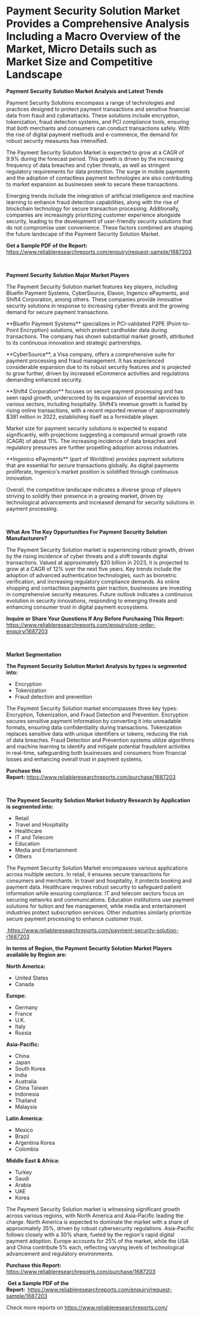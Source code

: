 <p><h1>Payment Security Solution Market Provides a Comprehensive Analysis Including a Macro Overview of the Market, Micro Details such as Market Size and Competitive Landscape</h1></p><p><strong>Payment Security Solution Market Analysis and Latest Trends</strong></p>
<p><p>Payment Security Solutions encompass a range of technologies and practices designed to protect payment transactions and sensitive financial data from fraud and cyberattacks. These solutions include encryption, tokenization, fraud detection systems, and PCI compliance tools, ensuring that both merchants and consumers can conduct transactions safely. With the rise of digital payment methods and e-commerce, the demand for robust security measures has intensified.</p><p>The Payment Security Solution Market is expected to grow at a CAGR of 9.9% during the forecast period. This growth is driven by the increasing frequency of data breaches and cyber threats, as well as stringent regulatory requirements for data protection. The surge in mobile payments and the adoption of contactless payment technologies are also contributing to market expansion as businesses seek to secure these transactions.</p><p>Emerging trends include the integration of artificial intelligence and machine learning to enhance fraud detection capabilities, along with the rise of blockchain technology for secure transaction processing. Additionally, companies are increasingly prioritizing customer experience alongside security, leading to the development of user-friendly security solutions that do not compromise user convenience. These factors combined are shaping the future landscape of the Payment Security Solution Market.</p></p>
<p><strong>Get a Sample PDF of the Report:&nbsp;</strong> <a href="https://www.reliableresearchreports.com/enquiry/request-sample/1687203?utm_campaign=2954&utm_medium=2&utm_source=Github&utm_content=ia&utm_term=26032025&utm_id=payment-security-solution">https://www.reliableresearchreports.com/enquiry/request-sample/1687203</a></p>
<p>&nbsp;</p>
<p><strong>Payment Security Solution Major Market Players</strong></p>
<p><p>The Payment Security Solution market features key players, including Bluefin Payment Systems, CyberSource, Elavon, Ingenico ePayments, and Shift4 Corporation, among others. These companies provide innovative security solutions in response to increasing cyber threats and the growing demand for secure payment transactions.</p><p>**Bluefin Payment Systems** specializes in PCI-validated P2PE (Point-to-Point Encryption) solutions, which protect cardholder data during transactions. The company has shown substantial market growth, attributed to its continuous innovation and strategic partnerships. </p><p>**CyberSource**, a Visa company, offers a comprehensive suite for payment processing and fraud management. It has experienced considerable expansion due to its robust security features and is projected to grow further, driven by increased eCommerce activities and regulations demanding enhanced security.</p><p>**Shift4 Corporation** focuses on secure payment processing and has seen rapid growth, underscored by its expansion of essential services to various sectors, including hospitality. Shift4’s revenue growth is fueled by rising online transactions, with a recent reported revenue of approximately $381 million in 2022, establishing itself as a formidable player.</p><p>Market size for payment security solutions is expected to expand significantly, with projections suggesting a compound annual growth rate (CAGR) of about 11%. The increasing incidence of data breaches and regulatory pressures are further propelling adoption across industries.</p><p>**Ingenico ePayments** (part of Worldline) provides payment solutions that are essential for secure transactions globally. As digital payments proliferate, Ingenico's market position is solidified through continuous innovation. </p><p>Overall, the competitive landscape indicates a diverse group of players striving to solidify their presence in a growing market, driven by technological advancements and increased demand for security solutions in payment processing.</p></p>
<p>&nbsp;</p>
<p><strong>What Are The Key Opportunities For Payment Security Solution Manufacturers?</strong></p>
<p><p>The Payment Security Solution market is experiencing robust growth, driven by the rising incidence of cyber threats and a shift towards digital transactions. Valued at approximately $20 billion in 2023, it is projected to grow at a CAGR of 12% over the next five years. Key trends include the adoption of advanced authentication technologies, such as biometric verification, and increasing regulatory compliance demands. As online shopping and contactless payments gain traction, businesses are investing in comprehensive security measures. Future outlook indicates a continuous evolution in security innovations, responding to emerging threats and enhancing consumer trust in digital payment ecosystems.</p></p>
<p><strong>Inquire or Share Your Questions If Any Before Purchasing This Report:</strong> <a href="https://www.reliableresearchreports.com/enquiry/pre-order-enquiry/1687203?utm_campaign=2954&utm_medium=2&utm_source=Github&utm_content=ia&utm_term=26032025&utm_id=payment-security-solution">https://www.reliableresearchreports.com/enquiry/pre-order-enquiry/1687203</a></p>
<p>&nbsp;</p>
<p><strong>Market Segmentation</strong></p>
<p><strong>The Payment Security Solution Market Analysis by types is segmented into:</strong></p>
<p><ul><li>Encryption</li><li>Tokenization</li><li>Fraud detection and prevention</li></ul></p>
<p><p>The Payment Security Solution market encompasses three key types: Encryption, Tokenization, and Fraud Detection and Prevention. Encryption secures sensitive payment information by converting it into unreadable formats, ensuring data confidentiality during transactions. Tokenization replaces sensitive data with unique identifiers or tokens, reducing the risk of data breaches. Fraud Detection and Prevention systems utilize algorithms and machine learning to identify and mitigate potential fraudulent activities in real-time, safeguarding both businesses and consumers from financial losses and enhancing overall trust in payment systems.</p></p>
<p><strong>Purchase this Report:&nbsp;</strong><a href="https://www.reliableresearchreports.com/purchase/1687203?utm_campaign=2954&utm_medium=2&utm_source=Github&utm_content=ia&utm_term=26032025&utm_id=payment-security-solution">https://www.reliableresearchreports.com/purchase/1687203</a></p>
<p>&nbsp;</p>
<p><strong>The Payment Security Solution Market Industry Research by Application is segmented into:</strong></p>
<p><ul><li>Retail</li><li>Travel and Hospitality</li><li>Healthcare</li><li>IT and Telecom</li><li>Education</li><li>Media and Entertainment</li><li>Others</li></ul></p>
<p><p>The Payment Security Solution Market encompasses various applications across multiple sectors. In retail, it ensures secure transactions for consumers and merchants. In travel and hospitality, it protects booking and payment data. Healthcare requires robust security to safeguard patient information while ensuring compliance. IT and telecom sectors focus on securing networks and communications. Education institutions use payment solutions for tuition and fee management, while media and entertainment industries protect subscription services. Other industries similarly prioritize secure payment processing to enhance customer trust.</p></p>
<p><a href="https://www.reliableresearchreports.com/payment-security-solution-r1687203?utm_campaign=2954&utm_medium=2&utm_source=Github&utm_content=ia&utm_term=26032025&utm_id=payment-security-solution">&nbsp;https://www.reliableresearchreports.com/payment-security-solution-r1687203</a></p>
<p><strong>In terms of Region, the Payment Security Solution Market Players available by Region are:</strong></p>
<p>
    <p> <strong> North America: </strong>
        <ul>
            <li>United States</li>
            <li>Canada</li>
        </ul>
        </p> 
    <p> <strong> Europe: </strong>
        <ul>
            <li>Germany</li>
            <li>France</li>
            <li>U.K.</li>
            <li>Italy</li>
            <li>Russia</li>
        </ul>
        </p> 
    <p> <strong> Asia-Pacific: </strong>
        <ul>
            <li>China</li>
            <li>Japan</li>
            <li>South Korea</li>
            <li>India</li>
            <li>Australia</li>
            <li>China Taiwan</li>
            <li>Indonesia</li>
            <li>Thailand</li>
            <li>Malaysia</li>
        </ul>
        </p> 
    <p> <strong> Latin America: </strong>
        <ul>
            <li>Mexico</li>
            <li>Brazil</li>
            <li>Argentina Korea</li>
            <li>Colombia</li>
        </ul>
        </p> 
    <p> <strong> Middle East & Africa: </strong>
        <ul>
            <li>Turkey</li>
            <li>Saudi</li>
            <li>Arabia</li>
            <li>UAE</li>
            <li>Korea</li>
        </ul>
    </p>
    </p>
<p><p>The Payment Security Solution market is witnessing significant growth across various regions, with North America and Asia-Pacific leading the charge. North America is expected to dominate the market with a share of approximately 35%, driven by robust cybersecurity regulations. Asia-Pacific follows closely with a 30% share, fueled by the region's rapid digital payment adoption. Europe accounts for 25% of the market, while the USA and China contribute 5% each, reflecting varying levels of technological advancement and regulatory environments.</p></p>
<p><strong>Purchase this Report: </strong><a href="https://www.reliableresearchreports.com/purchase/1687203?utm_campaign=2954&utm_medium=2&utm_source=Github&utm_content=ia&utm_term=26032025&utm_id=payment-security-solution">https://www.reliableresearchreports.com/purchase/1687203</a></p>
<p>&nbsp;<strong>Get a Sample PDF of the Report:&nbsp;&nbsp;</strong><a href="https://www.reliableresearchreports.com/enquiry/request-sample/1687203?utm_campaign=2954&utm_medium=2&utm_source=Github&utm_content=ia&utm_term=26032025&utm_id=payment-security-solution">https://www.reliableresearchreports.com/enquiry/request-sample/1687203</a></p>
<p><strong></strong></p>
<p>Check more reports on <a href="https://www.reliableresearchreports.com/?utm_campaign=2954&utm_medium=2&utm_source=Github&utm_content=ia&utm_term=26032025&utm_id=payment-security-solution">https://www.reliableresearchreports.com/</a></p>